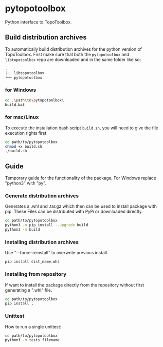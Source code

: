 # pytopotoolbox

Python interface to TopoToolbox.

## Build distribution archives

To automatically build distribution archives for the python version of TopoToolbox. First make sure that both the `pytopotoolbox` and `libtopotoolbox` repo are downloaded and in the same folder like so:

```bash
.
├── libtopotoolbox
└── pytopotoolbox
```

### for Windows

```bash
cd .\path\to\pytopotoolbox\
build.bat
```

### for mac/Linux

To execute the installation bash script `build.sh`, you will need to give the file execution rights first.

```bash
cd path/to/pytopotoolbox
chmod +x build.sh
./build.sh
```

## Guide

Temporary guide for the functionality of the package. For Windows replace "python3" with "py".

### Generate distribution archives

Generates a .whl and .tar.gz which then can be used to install package with pip.
These Files can be distributed with PyPi or downloaded directly.

```bash
cd path/to/pytopotoolbox
python3 -m pip install --upgrade build
python3 -m build
```

### Installing distribution archives

Use "--force-reinstall" to overwrite previous install.

```bash
pip install dist_name.whl
```

### Installing from repository

If want to install the package directly from the repository without first generating a ".whl" file.

```bash
cd path/to/pytopotoolbox
pip install .
```

### Unittest

How to run a single unittest:

```bash
cd path/to/pytopotoolbox
python3 -m tests.filename 
```
